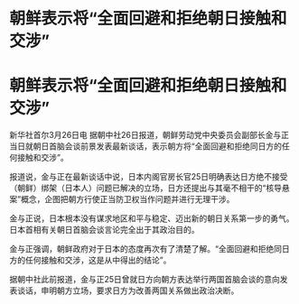 # 朝鲜表示将“全面回避和拒绝朝日接触和交涉”

# 朝鲜表示将“全面回避和拒绝朝日接触和交涉”

新华社首尔3月26日电
据朝中社26日报道，朝鲜劳动党中央委员会副部长金与正当日就朝日首脑会谈前景发表最新谈话，表示朝方将“全面回避和拒绝同日方的任何接触和交涉”。

报道说，金与正在最新谈话中说，日本内阁官房长官25日明确表达日方绝不接受（朝鲜）绑架（日本人）问题已解决的立场，日方还提出与其毫不相干的“核导悬案”概念，企图把朝方行使正当防卫权当作问题并进行无理干涉。

金与正说，日本根本没有谋求地区和平与稳定、迈出新的朝日关系第一步的勇气。日本首相有关朝日首脑会谈言论完全出于其政治目的。

金与正强调，朝鲜政府对于日本的态度再次有了清楚了解。“全面回避和拒绝同日方的任何接触和交涉，这是从中得出的结论”。

据朝中社此前报道，金与正25日曾就日方向朝方表达举行两国首脑会谈的意向发表谈话，申明朝方立场，要求日方为改善两国关系做出政治决断。

